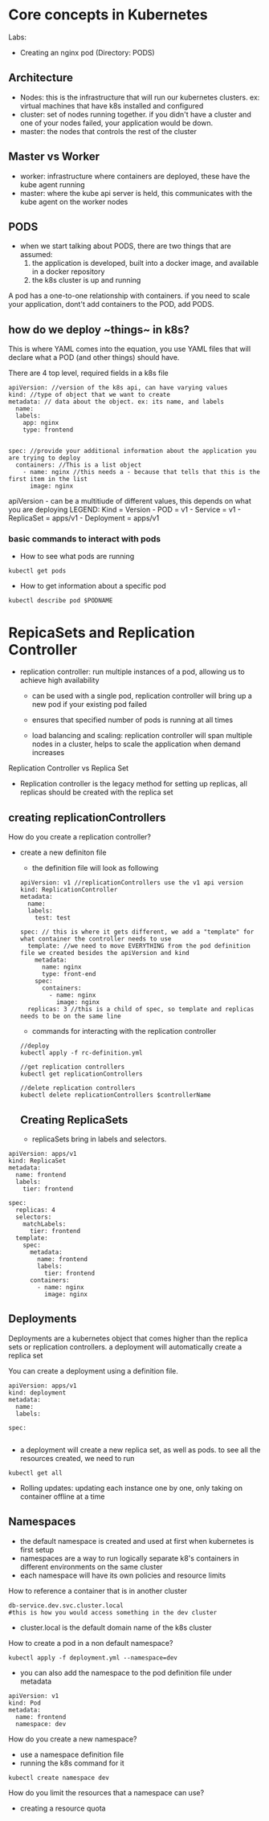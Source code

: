 # Core concepts in Kubernetes 

Labs:
- Creating an nginx pod (Directory: PODS)

## Architecture 
- Nodes: this is the infrastructure that will run our kubernetes clusters. ex: virtual machines that have k8s installed and configured
- cluster: set of nodes running together. if you didn't have a cluster and one of your nodes failed, your application would be down.
- master: the nodes that controls the rest of the cluster 


## Master vs Worker 
- worker: infrastructure where containers are deployed, these have the kube agent running 
- master: where the kube api server is held, this communicates with the kube agent on the worker nodes



## PODS
- when we start talking about PODS, there are two things that are assumed: 
    1. the application is developed, built into a docker image, and available in a docker repository 
    2. the k8s cluster is up and running 

A pod has a one-to-one relationship with containers. if you need to scale your application, dont't add containers to the POD, add PODS.


## how do we deploy ~things~ in k8s?
This is where YAML comes into the equation, you use YAML files that will declare what a POD (and other things) should have.

There are 4 top level, required fields in a k8s file 
```
apiVersion: //version of the k8s api, can have varying values 
kind: //type of object that we want to create
metadata: // data about the object. ex: its name, and labels
  name: 
  labels: 
    app: nginx
    type: frontend


spec: //provide your additional information about the application you are trying to deploy
  containers: //This is a list object 
    - name: nginx //this needs a - because that tells that this is the first item in the list
      image: nginx

```

apiVersion - can be a multitiude of different values, this depends on what you are deploying 
LEGEND: Kind = Version 
    - POD = v1
    - Service = v1
    - ReplicaSet = apps/v1
    - Deployment = apps/v1


### basic commands to interact with pods

- How to see what pods are running 

```
kubectl get pods

```

- How to get information about a specific pod 
```
kubectl describe pod $PODNAME

```

# RepicaSets and Replication Controller  
- replication controller: run multiple instances of a pod, allowing us to achieve high availability
    - can be used with a single pod, replication controller will bring up a new pod if your existing pod failed
    - ensures that specified number of pods is running at all times 

  - load balancing and scaling: replication controller will span multiple nodes in a cluster, helps to scale the application when demand increases

Replication Controller vs Replica Set
- Replication controller is the legacy method for setting up replicas, all replicas should be created with the replica set

## creating replicationControllers
How do you create a replication controller?
- create a new definiton file
    - the definition file will look as following 
    ``` 
    apiVersion: v1 //replicationControllers use the v1 api version
    kind: ReplicationController
    metadata: 
      name:
      labels:
        test: test
    
    spec: // this is where it gets different, we add a "template" for what container the controller needs to use 
      template: //we need to move EVERYTHING from the pod definition file we created besides the apiVersion and kind
        metadata:
          name: nginx
          type: front-end
        spec:
          containers:
            - name: nginx
              image: nginx
      replicas: 3 //this is a child of spec, so template and replicas needs to be on the same line
    ```

    - commands for interacting with the replication controller 
    ```
    //deploy
    kubectl apply -f rc-definition.yml 

    //get replication controllers 
    kubectl get replicationControllers

    //delete replication controllers
    kubectl delete replicationControllers $controllerName

    ```

    ## Creating ReplicaSets
    -  replicaSets bring in labels and selectors.
```
apiVersion: apps/v1
kind: ReplicaSet
metadata:
  name: frontend
  labels:
    tier: frontend

spec:
  replicas: 4
  selectors:
    matchLabels:
      tier: frontend
  template:
    spec:
      metadata: 
        name: frontend
        labels:
          tier: frontend
      containers:
        - name: nginx
          image: nginx 
```

## Deployments
Deployments are a kubernetes object that comes higher than the replica sets or replication controllers. a deployment will automatically create a replica set

You can create a deployment using a definition file. 
```
apiVersion: apps/v1
kind: deployment
metadata:
  name:
  labels:

spec: 


```
- a deployment will create a new replica set, as well as pods. to see all the resources created, we need to run 

```
kubectl get all
```

- Rolling updates: updating each instance one by one, only taking on container offline at a time 


## Namespaces
- the default namespace is created and used at first when kubernetes is first setup
- namespaces are a way to run logically separate k8's containers in different environments on the same cluster
- each namespace will have its own policies and resource limits 

How to reference a container that is in another cluster
```
db-service.dev.svc.cluster.local
#this is how you would access something in the dev cluster
```
- cluster.local is the default domain name of the k8s cluster

How to create a pod in a non default namespace?
```
kubectl apply -f deployment.yml --namespace=dev
```
- you can also add the namespace to the pod definition file under metadata
```
apiVersion: v1
kind: Pod
metadata:
  name: frontend
  namespace: dev
```

How do you create a new namespace? 
- use a namespace definition file 
- running the k8s command for it 
```
kubectl create namespace dev
```

How do you limit the resources that a namespace can use?
- creating a resource quota